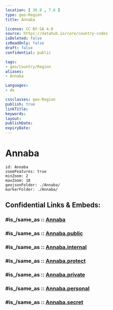 ```yaml
---
location: [ 36.8 , 7.6 ] 
type: geo-Region
title: Annaba

license: CC BY-SA 4.0
source: https://datahub.io/core/country-codes
isDeleted: false
isReadOnly: false
draft: false
confidential: public

tags:
- geo/Country/Region
aliases:
- Annaba

Languages:
- de

cssclasses: geo-Region
publish: true
linkTitle: 
keywords: 
layout: 
publishDate: 
expiryDate: 
---
```


# Annaba

```leaflet
id: Annaba
zoomFeatures: true 
minZoom: 2 
maxZoom: 18
geojsonFolder: ./Annaba/
markerFolder: ./Annaba/
```


## Confidential Links & Embeds: 

### #is_/same_as :: [Annaba](/_Standards/Earth/Continent/Africa/Africa~North/Algeria/provinces~Algeria/Annaba.md) 

### #is_/same_as :: [Annaba.public](/_public/Earth/Continent/Africa/Africa~North/Algeria/provinces~Algeria/Annaba.public.md) 

### #is_/same_as :: [Annaba.internal](/_internal/Earth/Continent/Africa/Africa~North/Algeria/provinces~Algeria/Annaba.internal.md) 

### #is_/same_as :: [Annaba.protect](/_protect/Earth/Continent/Africa/Africa~North/Algeria/provinces~Algeria/Annaba.protect.md) 

### #is_/same_as :: [Annaba.private](/_private/Earth/Continent/Africa/Africa~North/Algeria/provinces~Algeria/Annaba.private.md) 

### #is_/same_as :: [Annaba.personal](/_personal/Earth/Continent/Africa/Africa~North/Algeria/provinces~Algeria/Annaba.personal.md) 

### #is_/same_as :: [Annaba.secret](/_secret/Earth/Continent/Africa/Africa~North/Algeria/provinces~Algeria/Annaba.secret.md)

